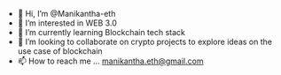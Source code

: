 - 👋 Hi, I’m @Manikantha-eth
- 👀 I’m interested in WEB 3.0 
- 🌱 I’m currently learning  Blockchain tech stack 
- 💞️ I’m looking to collaborate on crypto projects to explore ideas on the use case of blockchain
- 📫 How to reach me ... manikantha.eth@gmail.com

<!---
Manikantha-eth/Manikantha-eth is a ✨ special ✨ repository because its `README.md` (this file) appears on your GitHub profile.
You can click the Preview link to take a look at your changes.
--->

